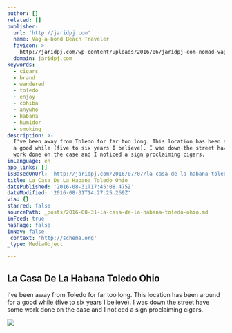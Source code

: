 ```yaml
---
author: []
related: []
publisher:
  url: 'http://jaridpj.com'
  name: Vag·a·bond Beach Traveler
  favicon: >-
    http://jaridpj.com/wp-content/uploads/2016/06/jaridpj-com-nomad-vagabond-logo2.png
  domain: jaridpj.com
keywords:
  - cigars
  - brand
  - wandered
  - toledo
  - enjoy
  - cohiba
  - anywho
  - habana
  - humidor
  - smoking
description: >-
  I've been away from Toledo for far too long. This location has been around for
  a good while (five to six years I believe). I was down the street have some
  work done on the case and I noticed a sign proclaiming cigars.
inLanguage: en
app_links: []
isBasedOnUrl: 'http://jaridpj.com/2016/07/07/la-casa-de-la-habana-toledo-ohio/'
title: La Casa De La Habana Toledo Ohio
datePublished: '2016-08-31T17:45:08.475Z'
dateModified: '2016-08-31T14:27:25.269Z'
via: {}
starred: false
sourcePath: _posts/2016-08-31-la-casa-de-la-habana-toledo-ohio.md
inFeed: true
hasPage: false
inNav: false
_context: 'http://schema.org'
_type: MediaObject

---
```

<article style=""><h1>La Casa De La Habana Toledo Ohio</h1><p>I've been away from Toledo for far too long. This location has been around for a good while (five to six years I believe). I was down the street have some work done on the case and I noticed a sign proclaiming cigars.</p><img src="http://jaridpj.com/wp-content/uploads/2016/07/La-Casa-De-La-Habana-Toledo-Ohio-digital-nomad-02.jpg" /></article>